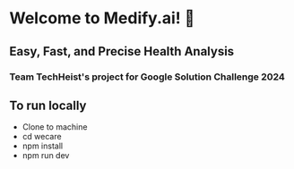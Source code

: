 <h1>Welcome to Medify.ai! 🚀 </h1>
<h2>Easy, Fast, and Precise Health Analysis</h2>

<h3>Team TechHeist's project for Google Solution Challenge 2024</h3>

## To run locally 
- Clone to machine
- cd wecare
- npm install
- npm run dev
